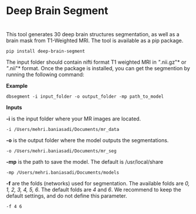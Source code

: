 # Deep Brain Segment <h1>
  
  This tool generates 30 deep brain structures segmentation, as well as a brain mask from T1-Weighted MRI. 
 The tool is available as a pip package.
  
  `pip install deep-brain-segment`
   
  The input folder should contain nifti format T1 weighted MRI in *"*.nii.gz"* or *"*.nii"* format.
  Once the package is installed, you can get the segmention by running the following command:
 
  
**Example** 
  
  `dbsegment -i input_folder -o output_folder -mp path_to_model`
  
 **Inputs** 
  
  **-i**  is the input folder where your MR images are located. 

 `-i /Users/mehri.baniasadi/Documents/mr_data`

**-o**  is the output folder where the model outputs the segmentations.

 `-o /Users/mehri.baniasadi/Documents/mr_seg`

**-mp**  is the path to save the model. The default is /usr/local/share

  `-mp /Users/mehri.baniasadi/Documents/models`

**-f**  are the folds (networks) used for segmentation. The available folds are *0, 1, 2, 3, 4, 5, 6*. The default folds are *4* and *6*. We recommend to keep the default settings, and do not define this parameter.

  `-f 4 6`
